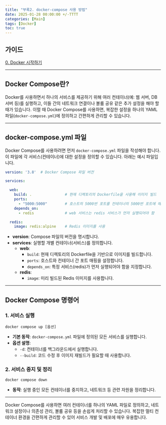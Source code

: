 ```yaml
---
title: "부록2. docker-compose 사용 방법"
date: 2025-01-28 00:00:00 +/-TTTT
categories: [Main]
tags: [Docker]
toc: true
---
```


## 가이드

[0. Docker 시작하기](../docker-00)

---

## Docker Compose란?

Docker를 사용하면서 하나의 서비스를 제공하기 위해 여러 컨테이너(예: 웹 서버, DB 서버 등)를 실행하고, 이들 간의 네트워크 연결이나 볼륨 공유 같은 추가 설정을 해야 할 때가 있습니다. 이럴 때 Docker Compose를 사용하면, 복잡한 설정을 하나의 YAML 파일(`docker-compose.yml`)에 정의하고 간편하게 관리할 수 있습니다.

---

## docker-compose.yml 파일

Docker Compose를 사용하려면 먼저 `docker-compose.yml` 파일을 작성해야 합니다. 이 파일에 각 서비스(컨테이너)에 대한 설정을 정의할 수 있습니다. 아래는 예시 파일입니다.

```yaml
version: '3.8'  # Docker Compose 파일 버전

services:

  web:
    build: .               # 현재 디렉토리의 Dockerfile을 사용해 이미지 빌드
    ports:
      - "5000:5000"        # 호스트의 5000번 포트를 컨테이너의 5000번 포트에 매핑
    depends_on:
      - redis              # web 서비스는 redis 서비스가 먼저 실행되어야 함

  redis:
    image: redis:alpine    # Redis 이미지를 사용
```

- **version**: Compose 파일의 버전을 명시합니다.
- **services**: 실행할 개별 컨테이너(서비스)를 정의합니다.
    - **web**:
        - `build`: 현재 디렉토리의 Dockerfile을 기반으로 이미지를 빌드합니다.
        - `ports`: 호스트와 컨테이너 간 포트 매핑을 설정합니다.
        - `depends_on`: 특정 서비스(redis)가 먼저 실행되어야 함을 지정합니다.
    - **redis**:
        - `image`: 미리 빌드된 Redis 이미지를 사용합니다.

---

## Docker Compose 명령어

### 1. 서비스 실행

```shell
docker compose up [옵션]
```

- **기본 동작**: `docker-compose.yml` 파일에 정의된 모든 서비스를 실행합니다.
- **옵션 설명**:
    - `-d`: 컨테이너를 백그라운드에서 실행합니다.
	- `--build`: 코드 수정 후 이미지 재빌드가 필요할 때 사용합니다.

### 2. 서비스 중지 및 정리

```shell
docker compose down
```

- **동작**: 실행 중인 모든 컨테이너를 중지하고, 네트워크 등 관련 자원을 정리합니다.

---

Docker Compose를 사용하면 여러 컨테이너를 하나의 YAML 파일로 정의하고, 네트워크 설정이나 의존성 관리, 볼륨 공유 등을 손쉽게 처리할 수 있습니다. 복잡한 멀티 컨테이너 환경을 간편하게 관리할 수 있어 서비스 개발 및 배포에 매우 유용합니다.
